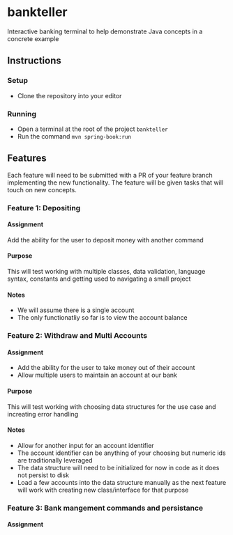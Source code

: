 # bankteller
Interactive banking terminal to help demonstrate Java concepts in a concrete example

## Instructions
### Setup
- Clone the repository into your editor

### Running
- Open a terminal at the root of the project `bankteller`
- Run the command `mvn spring-book:run`

## Features
Each feature will need to be submitted with a PR of your feature branch implementing the new functionality.  The feature will be given tasks that will touch on new concepts.


### Feature 1: Depositing
#### Assignment
Add the ability for the user to deposit money with another command
#### Purpose
This will test working with multiple classes, data validation, language syntax, constants and getting used to navigating a small project
#### Notes
- We will assume there is a single account
- The only functionatliy so far is to view the account balance



### Feature 2: Withdraw and Multi Accounts
#### Assignment
- Add the ability for the user to take money out of their account
- Allow multiple users to maintain an account at our bank
#### Purpose
This will test working with choosing data structures for the use case and increating error handling
#### Notes
- Allow for another input for an account identifier
- The account identifier can be anything of your choosing but numeric ids are traditionally leveraged
- The data structure will need to be initialized for now in code as it does not persist to disk
- Load a few accounts into the data structure manually as the next feature will work with creating new class/interface for that purpose



### Feature 3: Bank mangement commands and persistance
#### Assignment
<TEMPLATE>
#### Purpose
This will test working with classes/interfaces and storing data on the fileystem using external libraries
#### Notes
<TEMPLATE>



### Feature 4: 
#### Assignment
<TEMPLATE>
#### Purpose
<TEMPLATE>
#### Notes
<TEMPLATE>



### Feature 5: 
#### Assignment
<TEMPLATE>
#### Purpose
<TEMPLATE>
#### Notes
<TEMPLATE>
